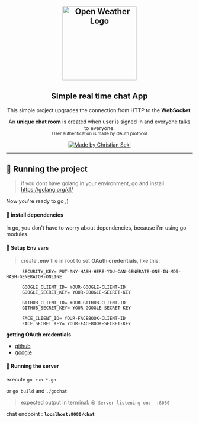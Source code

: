 <h2 align="center">
  <a href="https://github.com/iamseki?tab=repositories">
    <img alt="Open Weather Logo" src="https://www.pngkey.com/png/full/376-3767568_addthis-sharing-buttons-gopher-with-glasses.png" width="200px" />
  </a>
</h2>
<h2 align="center">
  Simple real time chat App 
</h2>

<p align="center">This simple project upgrades the connection from HTTP to the <strong>WebSocket</strong>.</p>
 <p align="center">An <strong>unique chat room</strong> is created when user is signed in and everyone talks to everyone.
  </br>
  <small>User authentication is made by OAuth protocol</small>
 </p>


<p align="center">
  <a href="https://www.linkedin.com/in/christian-seki/">
    <img alt="Made by Christian Seki" src="https://img.shields.io/badge/made%20by-Christian%20Seki-blue">
  </a>
</p>

---
## :wrench: Running the project

> if you dont have golang in your environment, go and install : https://golang.org/dl/  

Now you're ready to go ;)

#### :floppy_disk: install dependencies
  In go, you don't have to worry about dependencies, because i'm using go modules.

#### :key: Setup Env vars

> create **.env** file in root to set **OAuth credentials**, like this: 
  ```  
        SECURITY_KEY= PUT-ANY-HASH-HERE-YOU-CAN-GENERATE-ONE-IN-MD5-HASH-GENERATOR-ONLINE

        GOOGLE_CLIENT_ID= YOUR-GOOGLE-CLIENT-ID
        GOOGLE_SECRET_KEY= YOUR-GOOGLE-SECRET-KEY

        GITHUB_CLIENT_ID= YOUR-GITHUB-CLIENT-ID
        GITHUB_SECRET_KEY= YOUR-GOOGLE-SECRET-KEY
        
        FACE_CLIENT_ID= YOUR-FACEBOOK-CLIENT-ID
        FACE_SECRET_KEY= YOUR-FACEBOOK-SECRET-KEY
  ```
  **getting OAuth credentials**
  - <a href="https://github.com/settings/developers">github</a>
  - <a href="https://console.cloud.google.com/apis/credentials">google</a> 
  
  #### :running: Running the server
  
  execute `go run *.go` 
  
  or `go build` and `./gochat`
  
  > expected output in terminal: `😎 Server listening on:  :8080`
  
  chat endpoint : **`localhost:8080/chat`**
  



